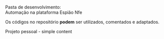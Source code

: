 Pasta de desenvolvimento:  
  Automação na plataforma Espião Nfe

  Os códigos no repositório **podem** ser utilizados, comentados e adaptados.  

  Projeto pessoal - simple content
